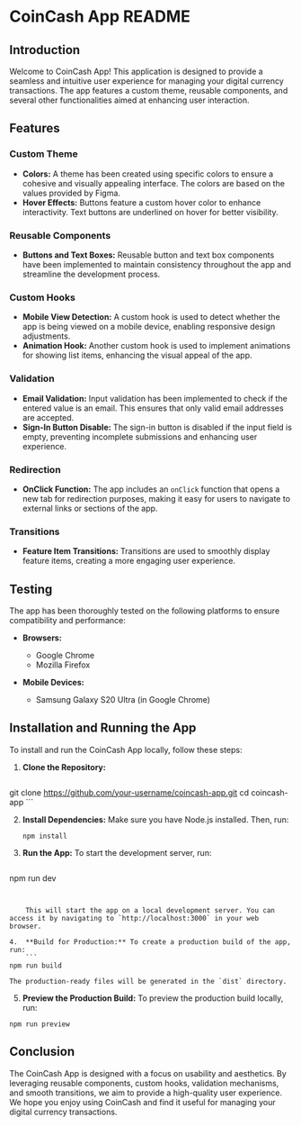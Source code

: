 CoinCash App README
===================

Introduction
------------

Welcome to CoinCash App! This application is designed to provide a seamless and intuitive user experience for managing your digital currency transactions. The app features a custom theme, reusable components, and several other functionalities aimed at enhancing user interaction.

Features
--------

### Custom Theme

*   **Colors:** A theme has been created using specific colors to ensure a cohesive and visually appealing interface. The colors are based on the values provided by Figma.
*   **Hover Effects:** Buttons feature a custom hover color to enhance interactivity. Text buttons are underlined on hover for better visibility.

### Reusable Components

*   **Buttons and Text Boxes:** Reusable button and text box components have been implemented to maintain consistency throughout the app and streamline the development process.

### Custom Hooks

*   **Mobile View Detection:** A custom hook is used to detect whether the app is being viewed on a mobile device, enabling responsive design adjustments.
*   **Animation Hook:** Another custom hook is used to implement animations for showing list items, enhancing the visual appeal of the app.

### Validation

*   **Email Validation:** Input validation has been implemented to check if the entered value is an email. This ensures that only valid email addresses are accepted.
*   **Sign-In Button Disable:** The sign-in button is disabled if the input field is empty, preventing incomplete submissions and enhancing user experience.

### Redirection

*   **OnClick Function:** The app includes an `onClick` function that opens a new tab for redirection purposes, making it easy for users to navigate to external links or sections of the app.

### Transitions

*   **Feature Item Transitions:** Transitions are used to smoothly display feature items, creating a more engaging user experience.

Testing
-------

The app has been thoroughly tested on the following platforms to ensure compatibility and performance:

*   **Browsers:**
    
    *   Google Chrome
    *   Mozilla Firefox
*   **Mobile Devices:**
    
    *   Samsung Galaxy S20 Ultra (in Google Chrome)



Installation and Running the App
--------------------------------

To install and run the CoinCash App locally, follow these steps:

1.  **Clone the Repository:**
     
    ```
git clone https://github.com/your-username/coincash-app.git
    cd coincash-app
    ```

    
2.  **Install Dependencies:** Make sure you have Node.js installed. Then, run:
    ```
    npm install
    ```

    
3.  **Run the App:** To start the development server, run:
    ```
npm run dev
```

    
    This will start the app on a local development server. You can access it by navigating to `http://localhost:3000` in your web browser.
    
4.  **Build for Production:** To create a production build of the app, run:
    ```
npm run build
```
    
    The production-ready files will be generated in the `dist` directory.
    
5.  **Preview the Production Build:** To preview the production build locally, run:
   ```
npm run preview
```


Conclusion
----------

The CoinCash App is designed with a focus on usability and aesthetics. By leveraging reusable components, custom hooks, validation mechanisms, and smooth transitions, we aim to provide a high-quality user experience. We hope you enjoy using CoinCash and find it useful for managing your digital currency transactions.
